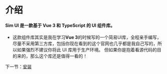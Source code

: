# 介绍

#### **Sim UI** 是一款基于 Vue 3 和 TypeScript 的 UI 组件库。


* 这款组件库其实是我在学习**Vue 3**的时候写的一个简易UI库，全程亲手编写，尽量不采用第三方库，包括你现在看到的这个官网也几乎都是我自己写的，所以如果强烈不建议你将此 UI 库用于生产环境。
但如果你是抱着看源代码的目的来的，那么这个库还是值得一看的！


下一节：[安装](#/doc/install)